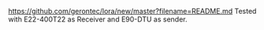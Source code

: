 https://github.com/gerontec/lora/new/master?filename=README.md
Tested with E22-400T22 as Receiver and E90-DTU as sender.
